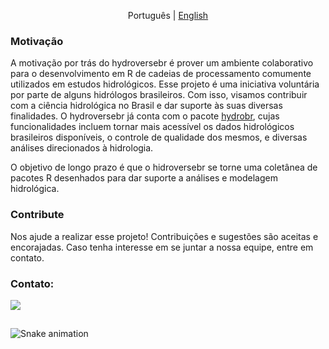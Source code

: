 <p align="center">
  <span>Português</span> |
  <a href="https://github.com/hydroversebr/hydroversebr">English</a>

### Motivação

A motivação por trás do hydroversebr é prover um ambiente colaborativo para o desenvolvimento em R de cadeias de processamento comumente utilizados em estudos hidrológicos. Esse projeto é uma iniciativa voluntária por parte de alguns hidrólogos brasileiros. Com isso, visamos contribuir com a ciência hidrológica no Brasil e dar suporte às suas diversas finalidades. O hydroversebr já conta com o pacote <a href="https://github.com/hydroversebr/hydrobr">hydrobr</a>, cujas funcionalidades incluem tornar mais acessível os dados hidrológicos brasileiros disponíveis, o controle de qualidade dos mesmos, e diversas análises direcionados à hidrologia. 

O objetivo de longo prazo é que o hidroversebr se torne uma coletânea de pacotes R desenhados para dar suporte a análises e modelagem hidrológica. 

 
### Contribute
  
Nos ajude a realizar esse projeto! Contribuições e sugestões são aceitas e encorajadas. 
Caso tenha interesse em se juntar a nossa equipe, entre em contato. 

  
### Contato:

<div> 
  <a href = "mailto:hydroversebr@gmail.com; tcalegario@gmail.com; daniel_althoff@hotmail.com;"><img src="https://img.shields.io/badge/Gmail-D14836?style=for-the-badge&logo=gmail&logoColor=white" target="_blank"></a>

##

  ![Snake animation](https://github.com/hydroversebr/hydroversebr/blob/output/github-contribution-grid-snake.svg)
